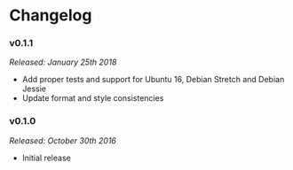 # Changelog

### v0.1.1

*Released: January 25th 2018*

- Add proper tests and support for Ubuntu 16, Debian Stretch and Debian Jessie
- Update format and style consistencies

### v0.1.0

*Released: October 30th 2016*

- Initial release
